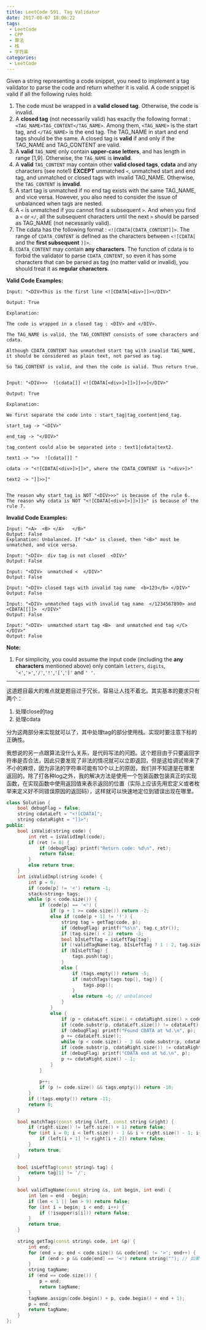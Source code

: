 ```yaml
---
title: LeetCode 591. Tag Validator
date: 2017-08-07 18:06:22
tags:
 - LeetCode
 - CPP
 - 算法
 - 栈
 - 字符串
categories:
 - LeetCode
---
```


Given a string representing a code snippet, you need to implement a tag validator to parse the code and return whether it is valid. A code snippet is valid if all the following rules hold:

1. The code must be wrapped in a **valid closed tag**. Otherwise, the code is invalid.
2. A **closed tag** (not necessarily valid) has exactly the following format : `<TAG_NAME>TAG_CONTENT</TAG_NAME>`. Among them, `<TAG_NAME>` is the start tag, and `</TAG_NAME>` is the end tag. The TAG_NAME in start and end tags should be the same. A closed tag is **valid** if and only if the TAG_NAME and TAG_CONTENT are valid.
3. A **valid** `TAG_NAME` only contain **upper-case letters**, and has length in range [1,9]. Otherwise, the `TAG_NAME` is **invalid**.
4. A **valid** `TAG_CONTENT` may contain other **valid closed tags**, **cdata** and any characters (see note1) **EXCEPT** unmatched `<`, unmatched start and end tag, and unmatched or closed tags with invalid TAG_NAME. Otherwise, the `TAG_CONTENT` is **invalid**.
5. A start tag is unmatched if no end tag exists with the same TAG_NAME, and vice versa. However, you also need to consider the issue of unbalanced when tags are nested.
6. A `<` is unmatched if you cannot find a subsequent `>`. And when you find a `<` or `</`, all the subsequent characters until the next `>` should be parsed as TAG_NAME (not necessarily valid).
7. The cdata has the following format : `<![CDATA[CDATA_CONTENT]]>`. The range of `CDATA_CONTENT` is defined as the characters between `<![CDATA[` and the **first subsequent** `]]>`.
8. `CDATA_CONTENT` may contain **any characters**. The function of cdata is to forbid the validator to parse `CDATA_CONTENT`, so even it has some characters that can be parsed as tag (no matter valid or invalid), you should treat it as **regular characters**.

**Valid Code Examples:**

```
Input: "<DIV>This is the first line <![CDATA[<div>]]></DIV>"

Output: True

Explanation: 

The code is wrapped in a closed tag : <DIV> and </DIV>. 

The TAG_NAME is valid, the TAG_CONTENT consists of some characters and cdata. 

Although CDATA_CONTENT has unmatched start tag with invalid TAG_NAME, it should be considered as plain text, not parsed as tag.

So TAG_CONTENT is valid, and then the code is valid. Thus return true.


Input: "<DIV>>>  ![cdata[]] <![CDATA[<div>]>]]>]]>>]</DIV>"

Output: True

Explanation:

We first separate the code into : start_tag|tag_content|end_tag.

start_tag -> "<DIV>"

end_tag -> "</DIV>"

tag_content could also be separated into : text1|cdata|text2.

text1 -> ">>  ![cdata[]] "

cdata -> "<![CDATA[<div>]>]]>", where the CDATA_CONTENT is "<div>]>"

text2 -> "]]>>]"


The reason why start_tag is NOT "<DIV>>>" is because of the rule 6.
The reason why cdata is NOT "<![CDATA[<div>]>]]>]]>" is because of the rule 7.

```

**Invalid Code Examples:**

```
Input: "<A>  <B> </A>   </B>"
Output: False
Explanation: Unbalanced. If "<A>" is closed, then "<B>" must be unmatched, and vice versa.

Input: "<DIV>  div tag is not closed  <DIV>"
Output: False

Input: "<DIV>  unmatched <  </DIV>"
Output: False

Input: "<DIV> closed tags with invalid tag name  <b>123</b> </DIV>"
Output: False

Input: "<DIV> unmatched tags with invalid tag name  </1234567890> and <CDATA[[]]>  </DIV>"
Output: False

Input: "<DIV>  unmatched start tag <B>  and unmatched end tag </C>  </DIV>"
Output: False

```

**Note:**

1. For simplicity, you could assume the input code (including the **any characters** mentioned above) only contain `letters`, `digits`, `'<'`,`'>'`,`'/'`,`'!'`,`'['`,`']'` and `' '`.

<!-- more -->

-----------------

这道题目最大的难点就是题目过于冗长，容易让人找不着北。其实基本的要求只有两个：

1. 处理close的tag
2. 处理cdata

分为这两部分来实现就可以了，其中处理tag的部分使用栈。实现时要注意下标的正确性。

我想说的另一点跟算法没什么关系，是代码写法的问题。这个题目由于只要返回字符串是否合法，因此只要发现了非法的情况就可以立即返回，但是这给调试带来了不小的麻烦，因为非法的字符串可能有10个以上的原因，我们并不知道是在哪里返回的。除了打各种log之外，我的解决方法是使用一个包装函数包装真正的实现函数，在实现函数中使用返回值来表示返回的位置（实际上应该先用宏定义或者枚举来定义好不同错误原因的返回码），这样就可以快速地定位到错误出现在哪里。

```cpp
class Solution {
    bool debugFlag = false;
    string cdataLeft = "<![CDATA[";
    string cdataRight = "]]>";
public:
    bool isValid(string code) {
        int ret = isValidImpl(code);
        if (ret != 0) {
            if (debugFlag) printf("Return code: %d\n", ret);
            return false;
        }
        else return true;
    }
    int isValidImpl(string &code) {
        int p = 0;
        if (code[p] != '<') return -1;
        stack<string> tags;
        while (p < code.size()) {
            if (code[p] == '<') {
                if (p + 1 >= code.size()) return -2;
                else if (code[p + 1] != '!') {
                    string tag = getTag(code, p);
                    if (debugFlag) printf("%s\n", tag.c_str());
                    if (tag.size() < 2) return -3;
                    bool bIsLeftTag = isLeftTag(tag);
                    if (!validTagName(tag, bIsLeftTag ? 1 : 2, tag.size() - 1)) return -4;
                    if (bIsLeftTag) {
                        tags.push(tag);
                    }
                    else {
                        if (tags.empty()) return -5;
                        if (matchTags(tags.top(), tag)) {
                            tags.pop();
                        }
                        else return -6; // unbalanced
                    }
                }
                else {
                    if (p + cdataLeft.size() + cdataRight.size() > code.size()) return -7;
                    if (code.substr(p, cdataLeft.size()) != cdataLeft) return -8;
                    if (debugFlag) printf("Found CDATA at %d.\n", p);
                    p += cdataLeft.size();
                    while (p < code.size() - 3 && code.substr(p, cdataRight.size()) != cdataRight) p++;
                    if (code.substr(p, cdataRight.size()) != cdataRight) return -9;
                    if (debugFlag) printf("CDATA end at %d.\n", p);
                    p += cdataRight.size() - 1;
                }
            }
            
            p++;
            if (p != code.size() && tags.empty()) return -10;
        }
        if (!tags.empty()) return -11;
        return 0;
    }
    
    bool matchTags(const string &left, const string &right) {
        if (right.size() != left.size() + 1) return false;
        for (int i = 0; i < left.size() - 1 && i < right.size() - 1; i++) {
            if (left[i + 1] != right[i + 2]) return false;
        }
        return true;
    }
    
    bool isLeftTag(const string& tag) {
        return tag[1] != '/';
    }
    
    bool validTagName(const string &s, int begin, int end) {
        int len = end - begin;
        if (len < 1 || len > 9) return false;
        for (int i = begin; i < end; i++) {
            if (!isupper(s[i])) return false;
        }
        return true;
    }
    
    string getTag(const string& code, int &p) {
        int end;
        for (end = p; end < code.size() && code[end] != '>'; end++) {
            if (end > p && code[end] == '<') return string(""); // 如果又出现了<。说明invalid
        }
        string tagName;
        if (end == code.size()) {
            p = end;
            return tagName;
        }
        tagName.assign(code.begin() + p, code.begin() + end + 1);
        p = end;
        return tagName;
    }   
};
```


